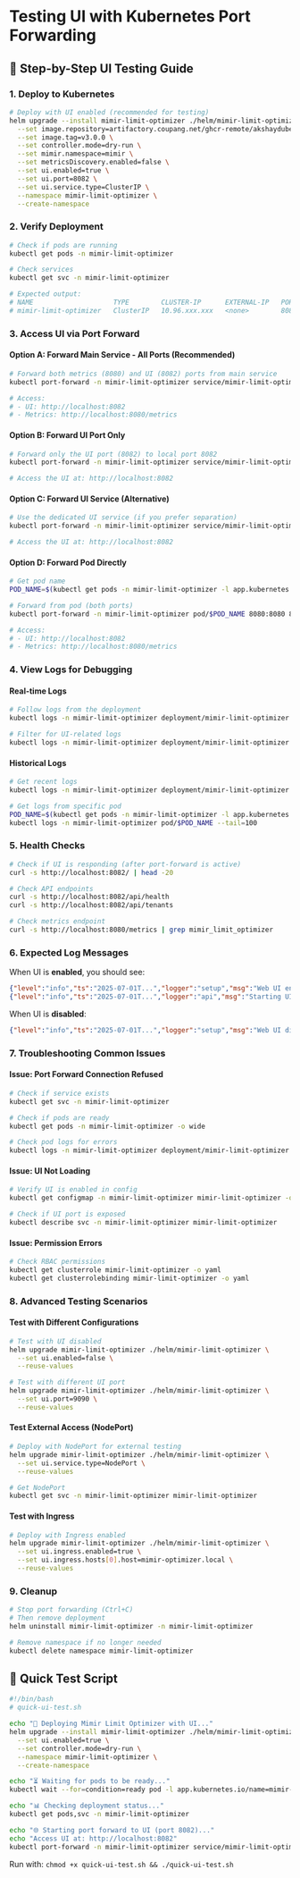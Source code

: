 # Testing UI with Kubernetes Port Forwarding

## 🚀 **Step-by-Step UI Testing Guide**

### **1. Deploy to Kubernetes**

```bash
# Deploy with UI enabled (recommended for testing)
helm upgrade --install mimir-limit-optimizer ./helm/mimir-limit-optimizer \
  --set image.repository=artifactory.coupang.net/ghcr-remote/akshaydubey29/mimir-limit-optimizer \
  --set image.tag=v3.0.0 \
  --set controller.mode=dry-run \
  --set mimir.namespace=mimir \
  --set metricsDiscovery.enabled=false \
  --set ui.enabled=true \
  --set ui.port=8082 \
  --set ui.service.type=ClusterIP \
  --namespace mimir-limit-optimizer \
  --create-namespace
```

### **2. Verify Deployment**

```bash
# Check if pods are running
kubectl get pods -n mimir-limit-optimizer

# Check services
kubectl get svc -n mimir-limit-optimizer

# Expected output:
# NAME                    TYPE        CLUSTER-IP      EXTERNAL-IP   PORT(S)             AGE
# mimir-limit-optimizer   ClusterIP   10.96.xxx.xxx   <none>        8080/TCP,8082/TCP   1m
```

### **3. Access UI via Port Forward**

#### **Option A: Forward Main Service - All Ports (Recommended)**
```bash
# Forward both metrics (8080) and UI (8082) ports from main service
kubectl port-forward -n mimir-limit-optimizer service/mimir-limit-optimizer 8080:8080 8082:8082

# Access:
# - UI: http://localhost:8082
# - Metrics: http://localhost:8080/metrics
```

#### **Option B: Forward UI Port Only**
```bash
# Forward only the UI port (8082) to local port 8082
kubectl port-forward -n mimir-limit-optimizer service/mimir-limit-optimizer 8082:8082

# Access the UI at: http://localhost:8082
```

#### **Option C: Forward UI Service (Alternative)**
```bash
# Use the dedicated UI service (if you prefer separation)
kubectl port-forward -n mimir-limit-optimizer service/mimir-limit-optimizer-ui 8082:8082

# Access the UI at: http://localhost:8082
```

#### **Option D: Forward Pod Directly**
```bash
# Get pod name
POD_NAME=$(kubectl get pods -n mimir-limit-optimizer -l app.kubernetes.io/name=mimir-limit-optimizer -o jsonpath='{.items[0].metadata.name}')

# Forward from pod (both ports)
kubectl port-forward -n mimir-limit-optimizer pod/$POD_NAME 8080:8080 8082:8082

# Access:
# - UI: http://localhost:8082
# - Metrics: http://localhost:8080/metrics
```

### **4. View Logs for Debugging**

#### **Real-time Logs**
```bash
# Follow logs from the deployment
kubectl logs -n mimir-limit-optimizer deployment/mimir-limit-optimizer -f

# Filter for UI-related logs
kubectl logs -n mimir-limit-optimizer deployment/mimir-limit-optimizer -f | grep -i "ui\|web\|8082"
```

#### **Historical Logs**
```bash
# Get recent logs
kubectl logs -n mimir-limit-optimizer deployment/mimir-limit-optimizer --tail=100

# Get logs from specific pod
POD_NAME=$(kubectl get pods -n mimir-limit-optimizer -l app.kubernetes.io/name=mimir-limit-optimizer -o jsonpath='{.items[0].metadata.name}')
kubectl logs -n mimir-limit-optimizer pod/$POD_NAME --tail=100
```

### **5. Health Checks**

```bash
# Check if UI is responding (after port-forward is active)
curl -s http://localhost:8082/ | head -20

# Check API endpoints
curl -s http://localhost:8082/api/health
curl -s http://localhost:8082/api/tenants

# Check metrics endpoint
curl -s http://localhost:8080/metrics | grep mimir_limit_optimizer
```

### **6. Expected Log Messages**

When UI is **enabled**, you should see:
```json
{"level":"info","ts":"2025-07-01T...","logger":"setup","msg":"Web UI enabled","port":8082}
{"level":"info","ts":"2025-07-01T...","logger":"api","msg":"Starting UI server","port":8082}
```

When UI is **disabled**:
```json
{"level":"info","ts":"2025-07-01T...","logger":"setup","msg":"Web UI disabled"}
```

### **7. Troubleshooting Common Issues**

#### **Issue: Port Forward Connection Refused**
```bash
# Check if service exists
kubectl get svc -n mimir-limit-optimizer

# Check if pods are ready
kubectl get pods -n mimir-limit-optimizer -o wide

# Check pod logs for errors
kubectl logs -n mimir-limit-optimizer deployment/mimir-limit-optimizer --tail=50
```

#### **Issue: UI Not Loading**
```bash
# Verify UI is enabled in config
kubectl get configmap -n mimir-limit-optimizer mimir-limit-optimizer -o yaml | grep -A5 -B5 "ui:"

# Check if UI port is exposed
kubectl describe svc -n mimir-limit-optimizer mimir-limit-optimizer
```

#### **Issue: Permission Errors**
```bash
# Check RBAC permissions
kubectl get clusterrole mimir-limit-optimizer -o yaml
kubectl get clusterrolebinding mimir-limit-optimizer -o yaml
```

### **8. Advanced Testing Scenarios**

#### **Test with Different Configurations**
```bash
# Test with UI disabled
helm upgrade mimir-limit-optimizer ./helm/mimir-limit-optimizer \
  --set ui.enabled=false \
  --reuse-values

# Test with different UI port
helm upgrade mimir-limit-optimizer ./helm/mimir-limit-optimizer \
  --set ui.port=9090 \
  --reuse-values
```

#### **Test External Access (NodePort)**
```bash
# Deploy with NodePort for external testing
helm upgrade mimir-limit-optimizer ./helm/mimir-limit-optimizer \
  --set ui.service.type=NodePort \
  --reuse-values

# Get NodePort
kubectl get svc -n mimir-limit-optimizer mimir-limit-optimizer
```

#### **Test with Ingress**
```bash
# Deploy with Ingress enabled
helm upgrade mimir-limit-optimizer ./helm/mimir-limit-optimizer \
  --set ui.ingress.enabled=true \
  --set ui.ingress.hosts[0].host=mimir-optimizer.local \
  --reuse-values
```

### **9. Cleanup**

```bash
# Stop port forwarding (Ctrl+C)
# Then remove deployment
helm uninstall mimir-limit-optimizer -n mimir-limit-optimizer

# Remove namespace if no longer needed
kubectl delete namespace mimir-limit-optimizer
```

## 🎯 **Quick Test Script**

```bash
#!/bin/bash
# quick-ui-test.sh

echo "🚀 Deploying Mimir Limit Optimizer with UI..."
helm upgrade --install mimir-limit-optimizer ./helm/mimir-limit-optimizer \
  --set ui.enabled=true \
  --set controller.mode=dry-run \
  --namespace mimir-limit-optimizer \
  --create-namespace

echo "⏳ Waiting for pods to be ready..."
kubectl wait --for=condition=ready pod -l app.kubernetes.io/name=mimir-limit-optimizer -n mimir-limit-optimizer --timeout=120s

echo "📊 Checking deployment status..."
kubectl get pods,svc -n mimir-limit-optimizer

echo "🌐 Starting port forward to UI (port 8082)..."
echo "Access UI at: http://localhost:8082"
kubectl port-forward -n mimir-limit-optimizer service/mimir-limit-optimizer-ui 8082:8082
```

Run with: `chmod +x quick-ui-test.sh && ./quick-ui-test.sh` 